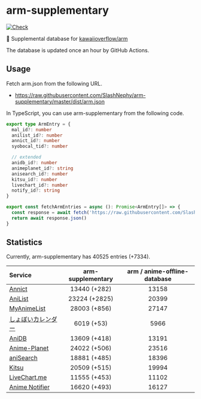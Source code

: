 # arm-supplementary

[![Check](https://github.com/SlashNephy/arm-supplementary/actions/workflows/check-node.yml/badge.svg)](https://github.com/SlashNephy/arm-supplementary/actions/workflows/check-node.yml)

💊 Supplemental database for [kawaiioverflow/arm](https://github.com/kawaiioverflow/arm)

The database is updated once an hour by GitHub Actions.

## Usage

Fetch arm.json from the following URL.

- https://raw.githubusercontent.com/SlashNephy/arm-supplementary/master/dist/arm.json

In TypeScript, you can use arm-supplementary from the following code.

```TypeScript
export type ArmEntry = {
  mal_id?: number
  anilist_id?: number
  annict_id?: number
  syobocal_tid?: number

  // extended
  anidb_id?: number
  animeplanet_id?: string
  anisearch_id?: number
  kitsu_id?: number
  livechart_id?: number
  notify_id?: string
}

export const fetchArmEntries = async (): Promise<ArmEntry[]> => {
  const response = await fetch('https://raw.githubusercontent.com/SlashNephy/arm-supplementary/master/dist/arm.json')
  return await response.json()
}
```

## Statistics

Currently, arm-supplementary has 40525 entries (+7334).

| Service                                     | arm-supplementary | arm / anime-offline-database |
| :------------------------------------------ | :---------------: | :--------------------------: |
| [Annict](https://annict.com)                |   13440 (+282)    |            13158             |
| [AniList](https://anilist.co)               |   23224 (+2825)   |            20399             |
| [MyAnimeList](https://myanimelist.net)      |   28003 (+856)    |            27147             |
| [しょぼいカレンダー](https://cal.syoboi.jp) |    6019 (+53)     |             5966             |
| [AniDB](https://anidb.net)                  |   13609 (+418)    |            13191             |
| [Anime-Planet](https://anime-planet.com)    |   24022 (+506)    |            23516             |
| [aniSearch](https://anisearch.com)          |   18881 (+485)    |            18396             |
| [Kitsu](https://kitsu.io)                   |   20509 (+515)    |            19994             |
| [LiveChart.me](https://livechart.me)        |   11555 (+453)    |            11102             |
| [Anime Notifier](https://notify.moe)        |   16620 (+493)    |            16127             |
